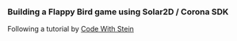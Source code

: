 ### Building a Flappy Bird game using Solar2D / Corona SDK
Following a tutorial by [Code With Stein](https://www.youtube.com/watch?v=YhMmNxGgxIs)
